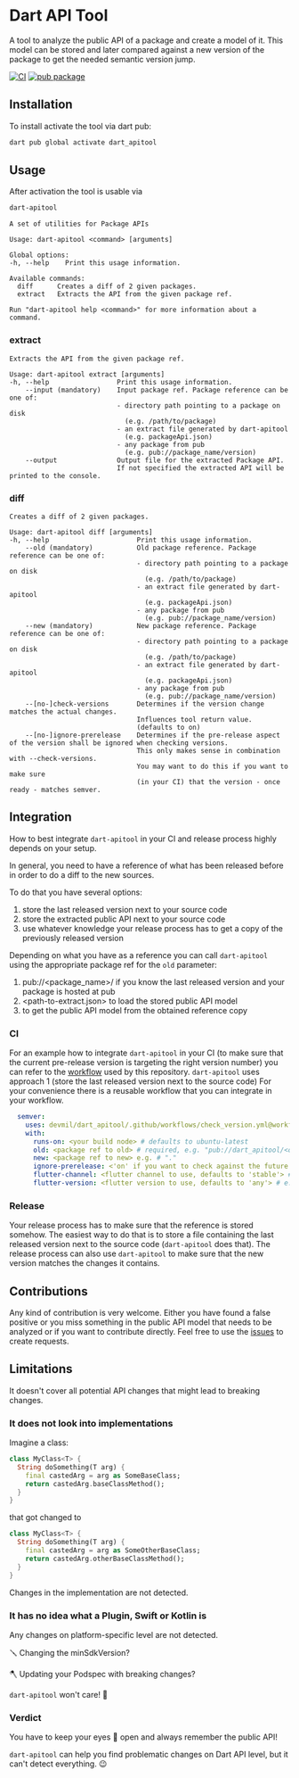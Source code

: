 # Dart API Tool

A tool to analyze the public API of a package and create a model of it.
This model can be stored and later compared against a new version of the package to get the needed semantic version jump.

[![CI](https://github.com/devmil/dart_apitool/actions/workflows/ci.yml/badge.svg?branch=main)](https://github.com/devmil/dart_apitool/actions/workflows/ci.yml) [![pub package](https://img.shields.io/pub/v/dart_apitool.svg)](https://pub.dev/packages/dart_apitool)

## Installation

To install activate the tool via dart pub:
```bash
dart pub global activate dart_apitool
```

## Usage

After activation the tool is usable via
```bash
dart-apitool
```

```
A set of utilities for Package APIs

Usage: dart-apitool <command> [arguments]

Global options:
-h, --help    Print this usage information.

Available commands:
  diff      Creates a diff of 2 given packages.
  extract   Extracts the API from the given package ref.

Run "dart-apitool help <command>" for more information about a command.
```

### extract

```plain
Extracts the API from the given package ref.

Usage: dart-apitool extract [arguments]
-h, --help                 Print this usage information.
    --input (mandatory)    Input package ref. Package reference can be one of:
                           - directory path pointing to a package on disk
                             (e.g. /path/to/package)
                           - an extract file generated by dart-apitool
                             (e.g. packageApi.json)
                           - any package from pub
                             (e.g. pub://package_name/version)
    --output               Output file for the extracted Package API.
                           If not specified the extracted API will be printed to the console.
```

### diff

```plain
Creates a diff of 2 given packages.

Usage: dart-apitool diff [arguments]
-h, --help                      Print this usage information.
    --old (mandatory)           Old package reference. Package reference can be one of:
                                - directory path pointing to a package on disk
                                  (e.g. /path/to/package)
                                - an extract file generated by dart-apitool
                                  (e.g. packageApi.json)
                                - any package from pub
                                  (e.g. pub://package_name/version)
    --new (mandatory)           New package reference. Package reference can be one of:
                                - directory path pointing to a package on disk
                                  (e.g. /path/to/package)
                                - an extract file generated by dart-apitool
                                  (e.g. packageApi.json)
                                - any package from pub
                                  (e.g. pub://package_name/version)
    --[no-]check-versions       Determines if the version change matches the actual changes.
                                Influences tool return value.
                                (defaults to on)
    --[no-]ignore-prerelease    Determines if the pre-release aspect of the version shall be ignored when checking versions.
                                This only makes sense in combination with --check-versions.
                                You may want to do this if you want to make sure
                                (in your CI) that the version - once ready - matches semver.
```

## Integration

How to best integrate `dart-apitool` in your CI and release process highly depends on your setup.

In general, you need to have a reference of what has been released before in order to do a diff to the new sources.

To do that you have several options:
1. store the last released version next to your source code
2. store the extracted public API next to your source code
3. use whatever knowledge your release process has to get a copy of the previously released version

Depending on what you have as a reference you can call `dart-apitool` using the appropriate package ref for the `old` parameter:
1. pub://<package_name>/<package-version> if you know the last released version and your package is hosted at pub
2. <path-to-extract.json> to load the stored public API model
3. <path-to-copy> to get the public API model from the obtained reference copy

### CI

For an example how to integrate `dart-apitool` in your CI (to make sure that the current pre-release version is targeting the right version number) you can refer to the [workflow](.github/workflows/ci.yml#L77) used by this repository.
`dart-apitool` uses approach 1 (store the last released version next to the source code)
For your convenience there is a reusable workflow that you can integrate in your workflow.
```yml
  semver:
    uses: devmil/dart_apitool/.github/workflows/check_version.yml@workflow/v1
    with:
      runs-on: <your build node> # defaults to ubuntu-latest
      old: <package ref to old> # required, e.g. "pub://dart_apitool/<old version>"
      new: <package ref to new> e.g. # "."
      ignore-prerelease: <'on' if you want to check against the future version (without pre-release), defaults to 'off'> # e.g. 'on'
      flutter-channel: <flutter channel to use, defaults to 'stable'> # e.g. 'stable'
      flutter-version: <flutter version to use, defaults to 'any'> # e.g. 'any'
```

### Release

Your release process has to make sure that the reference is stored somehow. The easiest way to do that is to store a file containing the last released version next to the source code (`dart-apitool` does that).
The release process can also use `dart-apitool` to make sure that the new version matches the changes it contains.

## Contributions
Any kind of contribution is very welcome. 
Either you have found a false positive or you miss something in the public API model that needs to be analyzed or if you want to contribute directly.
Feel free to use the [issues](https://github.com/devmil/dart_apitool/issues) to create requests.

## Limitations
It doesn't cover all potential API changes that might lead to breaking changes.

### It does not look into implementations
Imagine a class:
```dart
class MyClass<T> {
  String doSomething(T arg) {
    final castedArg = arg as SomeBaseClass;
    return castedArg.baseClassMethod();
  }
}
```
that got changed to
```dart
class MyClass<T> {
  String doSomething(T arg) {
    final castedArg = arg as SomeOtherBaseClass;
    return castedArg.otherBaseClassMethod();
  }
}
```
Changes in the implementation are not detected.

### It has no idea what a Plugin, Swift or Kotlin is
Any changes on platform-specific level are not detected.

🪛 Changing the minSdkVersion?

🪓 Updating your Podspec with breaking changes? 

`dart-apitool` won't care! 🤷

### Verdict

You have to keep your eyes 👀 open and always remember the public API! 

`dart-apitool` can help you find problematic changes on Dart API level, but it can't detect everything. 😉
